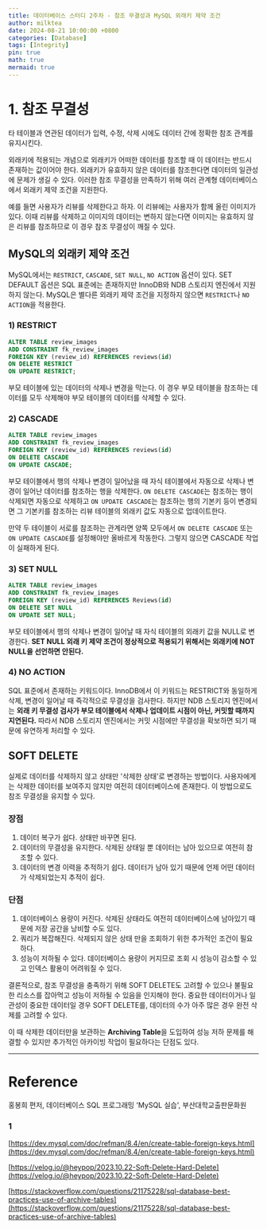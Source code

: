 ```yaml
---
title: 데이터베이스 스터디 2주차 - 참조 무결성과 MySQL 외래키 제약 조건
author: milktea
date: 2024-08-21 10:00:00 +0800
categories: [Database]
tags: [Integrity]
pin: true
math: true
mermaid: true
---
```


# 1. 참조 무결성
타 테이블과 연관된 데이터가 입력, 수정, 삭제 시에도 데이터 간에 정확한 참조 관계를 유지시킨다.

외래키에 적용되는 개념으로 외래키가 어떠한 데이터를 참조할 때 이 데이터는 반드시 존재하는 값이어야 한다.
외래키가 유효하지 않은 데이터를 참조한다면 데이터의 일관성에 문제가 생길 수 있다.
이러한 참조 무결성을 만족하기 위해 여러 관계형 데이터베이스에서 외래키 제약 조건을 지원한다.

예를 들면 사용자가 리뷰를 삭제한다고 하자.
이 리뷰에는 사용자가 함께 올린 이미지가 있다.
이때 리뷰를 삭제하고 이미지의 데이터는 변하지 않는다면 이미지는 유효하지 않은 리뷰를 참조하므로 이 경우 참조 무결성이 깨질 수 있다.

## MySQL의 외래키 제약 조건
MySQL에서는 `RESTRICT`, `CASCADE`, `SET NULL`, `NO ACTION` 옵션이 있다.
SET DEFAULT 옵션은 SQL 표준에는 존재하지만 InnoDB와 NDB 스토리지 엔진에서 지원하지 않는다.
MySQL은 별다른 외래키 제약 조건을 지정하지 않으면 `RESTRICT`나 `NO ACTION`을 적용한다. 

### 1) RESTRICT
```sql
ALTER TABLE review_images
ADD CONSTRAINT fk_review_images
FOREIGN KEY (review_id) REFERENCES reviews(id)
ON DELETE RESTRICT
ON UPDATE RESTRICT;
```

부모 테이블에 있는 데이터의 삭제나 변경을 막는다.
이 경우 부모 테이블을 참조하는 데이터를 모두 삭제해야 부모 테이블의 데이터를 삭제할 수 있다.

### 2) CASCADE
```sql
ALTER TABLE review_images
ADD CONSTRAINT fk_review_images
FOREIGN KEY (review_id) REFERENCES reviews(id)
ON DELETE CASCADE
ON UPDATE CASCADE;
```

부모 테이블에서 행의 삭제나 변경이 일어났을 때 자식 테이블에서 자동으로 삭제나 변경이 일어난 데이터를 참조하는 행을 삭제한다.
`ON DELETE CASCADE`는 참조하는 행이 삭제되면 자동으로 삭제하고 `ON UPDATE CASCADE`는 참조하는 행의 기본키 등이 변경되면 그 기본키를 참조하는 리뷰 테이블의 외래키 값도 자동으로 업데이트한다.

만약 두 테이블이 서로를 참조하는 관계라면 양쪽 모두에서 `ON DELETE CASCADE` 또는 `ON UPDATE CASCADE`를 설정해야만 올바르게 작동한다.
그렇지 않으면 CASCADE 작업이 실패하게 된다. 

### 3) SET NULL
```sql
ALTER TABLE review_images
ADD CONSTRAINT fk_review_images
FOREIGN KEY (review_id) REFERENCES Reviews(id)
ON DELETE SET NULL
ON UPDATE SET NULL;
```

부모 테이블에서 행의 삭제나 변경이 일어날 때 자식 테이블의 외래키 값을 NULL로 변경한다.
**SET NULL 외래 키 제약 조건이 정상적으로 적용되기 위해서는 외래키에 NOT NULL을 선언하면 안된다.**

### 4) NO ACTION
SQL 표준에서 존재하는 키워드이다.
InnoDB에서 이 키워드는 RESTRICT와 동일하게 삭제, 변경이 일어날 때 즉각적으로 무결성을 검사한다.
하지만 NDB 스토리지 엔진에서는 **외래 키 무결성 검사가 부모 테이블에서 삭제나 업데이트 시점이 아닌, 커밋할 때까지 지연된다.**
따라서 NDB 스토리지 엔진에서는 커밋 시점에만 무결성을 확보하면 되기 때문에 유연하게 처리할 수 있다.

## SOFT DELETE
실제로 데이터를 삭제하지 않고 상태만 '삭제한 상태'로 변경하는 방법이다.
사용자에게는 삭제한 데이터를 보여주지 않지만 여전히 데이터베이스에 존재한다.
이 방법으로도 참조 무결성을 유지할 수 있다.

### 장점
1. 데이터 복구가 쉽다. 상태만 바꾸면 된다.
2. 데이터의 무결성을 유지한다. 삭제된 상태일 뿐 데이터는 남아 있으므로 여전히 참조할 수 있다.
3. 데이터의 변경 이력을 추적하기 쉽다. 데이터가 남아 있기 때문에 언제 어떤 데이터가 삭제되었는지 추적이 쉽다.

### 단점
1. 데이터베이스 용량이 커진다. 삭제된 상태라도 여전히 데이터베이스에 남아있기 때문에 저장 공간을 낭비할 수도 있다.
2. 쿼리가 복잡해진다. 삭제되지 않은 상태 만을 조회하기 위한 추가적인 조건이 필요하다.
3. 성능이 저하될 수 있다. 데이터베이스 용량이 커지므로 조회 시 성능이 감소할 수 있고 인덱스 활용이 어려워질 수 있다.

결론적으로, 참조 무결성을 충족하기 위해 SOFT DELETE도 고려할 수 있으나 불필요한 리소스를 잡아먹고 성능이 저하될 수 있음을 인지해야 한다.
중요한 데이터이거나 일관성이 중요한 데이터일 경우 SOFT DELETE를, 데이터의 수가 아주 많은 경우 완전 삭제를 고려할 수 있다.

이 때 삭제한 데이터만을 보관하는 **Archiving Table**을 도입하여 성능 저하 문제를 해결할 수 있지만 추가적인 아카이빙 작업이 필요하다는 단점도 있다.

---
# Reference
홍봉희 편저, 데이터베이스 SQL 프로그래밍 'MySQL 실습', 부산대학교출판문화원

### 1
[https://dev.mysql.com/doc/refman/8.4/en/create-table-foreign-keys.html](https://dev.mysql.com/doc/refman/8.4/en/create-table-foreign-keys.html)

[https://velog.io/@heypop/2023.10.22-Soft-Delete-Hard-Delete](https://velog.io/@heypop/2023.10.22-Soft-Delete-Hard-Delete)

[https://stackoverflow.com/questions/21175228/sql-database-best-practices-use-of-archive-tables](https://stackoverflow.com/questions/21175228/sql-database-best-practices-use-of-archive-tables)


